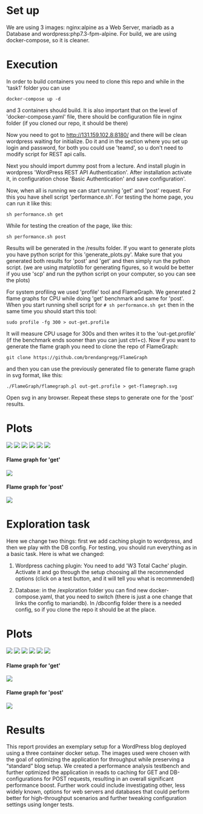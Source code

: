 # Set up
We are using 3 images: nginx:alpine as a Web Server, mariadb as a Database and wordpress:php7.3-fpm-alpine. For build, we are using docker-compose, so it is cleaner.

# Execution
In order to build containers you need to clone this repo and while in the 'task1' folder you can use 
```
docker-compose up -d 
```
and 3 containers should build. It is also important that on the level of 'docker-compose.yaml' file, there should be configuration file in nginx folder (if you cloned our repo, it should be there)


Now you need to got to http://131.159.102.8:8180/ and there will be clean wordpress waiting for initialize. Do it and in the section where you set up login and password, for both you could use 'teamd', so u don't need to modify script for REST api calls.

Next you should import dummy post from a lecture. And install plugin in wordpress 'WordPress REST API Authentication'. After installation activate it, in configuration chose 'Basic Authentication' and save configuration'.

Now, when all is running we can start running 'get' and 'post' request. For this you have shell script 'performance.sh'. For testing the home page, you can run it like this:
```
sh performance.sh get
```
While for testing the creation of the page, like this:
```
sh performance.sh post
```

Results will be generated in the /results folder. If you want to generate plots you have python script for this 'generate_plots.py'. Make sure that you generated both results for 'post' and 'get' and then simply run the python script. (we are using matplotlib for generating figures, so it would be better if you use 'scp' and run the python script on your computer, so you can see the plots)

For system profiling we used 'profile' tool and FlameGraph. We generated 2 flame graphs for CPU while doing 'get' benchmark and same for 'post'. When you start running shell script for ```# sh performance.sh get``` then in the same time you should start this tool: 
```
sudo profile -fg 300 > out-get.profile
```
It will measure CPU usage for 300s and then writes it to the 'out-get.profile' (if the benchmark ends sooner than you can just ctrl+c). Now if you want to generate the flame graph you need to clone the repo of FlameGraph:
```
git clone https://github.com/brendangregg/FlameGraph
```
and then you can use the previously generated file to generate flame graph in svg format, like this:
```
./FlameGraph/flamegraph.pl out-get.profile > get-flamegraph.svg
```
Open svg in any browser. Repeat these steps to generate one for the 'post' results.

# Plots

![](plots/basic_task/get_5000.png) 
![](plots/basic_task/get_15000.png)
![](plots/basic_task/get_25000.png)
![](plots/basic_task/post_50.png)
![](plots/basic_task/post_150.png)
![](plots/basic_task/post_250.png)

#### Flame graph for 'get'
![](plots/basic_task/flamegraph_get.svg)

#### Flame graph for 'post'
![](plots/basic_task/flamegraph_post.svg)

# Exploration task

Here we change two things: first we add caching plugin to wordpress, and then we play with the DB config. For testing, you should run everything as in a basic task. Here is what we changed:

1. Wordpress caching plugin: You need to add 'W3 Total Cache' plugin. Activate it and go through the setup choosing all the recommended options (click on a test button, and it will tell you what is recommended)

2. Database: in the /exploration folder you can find new docker-compose.yaml, that you need to switch (there is just a one change that links the config to mariandb). In /dbconfig folder there is a needed config, so if you clone the repo it should be at the place.


# Plots

![](plots/exploration_task/get_5000.png)
![](plots/exploration_task/get_15000.png)
![](plots/exploration_task/get_25000.png)
![](plots/exploration_task/post_50.png)
![](plots/exploration_task/post_150.png)
![](plots/exploration_task/post_250.png)

#### Flame graph for 'get'
![](plots/exploration_task/flamegraph-get-exploration.svg)

#### Flame graph for 'post'
![](plots/exploration_task/flamegraph-post-exploration.svg)

# Results 

This report provides an exemplary setup for a WordPress blog deployed using a three container docker setup. The images used were chosen with the goal of optimizing the application for throughput while preserving a “standard” blog setup. We created a performance analysis testbench and further optimized the application in reads to caching for GET and DB-configurations for POST requests, resulting in an overall significant performance boost. Further work could include investigating other, less widely known, options for web servers and databases that could perform better for high-throughput scenarios and further tweaking configuration settings using longer tests.
